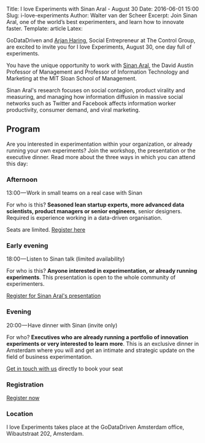 Title: I love Experiments with Sinan Aral - August 30
Date: 2016-06-01 15:00
Slug: i-love-experiments
Author: Walter van der Scheer
Excerpt: Join Sinan Aral, one of the world’s best experimenters, and learn how to innovate faster.
Template: article
Latex:

GoDataDriven and [Arjan Haring](https://medium.com/i-love-experiments "Arjan Haring"), Social Entrepreneur at The Control Group, are excited to invite you for I love Experiments, August 30, one day full of experiments.

You have the unique opportunity to work with [Sinan Aral](http://mitsloan.mit.edu/faculty-and-research/faculty-directory/detail/?id=19289 "Sinan Aral"), the David Austin Professor of Management and Professor of Information Technology and Marketing at the MIT Sloan School of Management.

Sinan Aral's research focuses on social contagion, product virality and measuring, and managing how information diffusion in massive social networks such as Twitter and Facebook affects information worker productivity, consumer demand, and viral marketing.

## Program
Are you interested in experimentation within your organization, or already running your own experiments? Join the workshop, the presentation or the executive dinner. Read more about the three ways in which you can attend this day:

### Afternoon 

13:00 — Work in small teams on a real case with Sinan

For who is this? **Seasoned lean startup experts, more advanced data scientists, product managers or senior engineers**, senior designers. Required is experience working in a data-driven organisation.

Seats are limited. [Register here](mailto:response@godatadriven.com)

### Early evening

18:00 — Listen to Sinan talk (limited availability)

For who is this? **Anyone interested in experimentation, or already running experiments**. This presentation is open to the whole community of experimenters.

[Register for Sinan Aral's presentation](https://www.eventbrite.nl/e/tickets-i-love-experiments-25813693452 "I love Experiments")

### Evening

20:00 — Have dinner with Sinan (invite only)

For who? **Executives who are already running a portfolio of innovation experiments or very interested to learn more**. This is an exclusive dinner in Amsterdam where you will and get an intimate and strategic update on the field of business experimentation.

[Get in touch with us](mailto:response@godatadriven.com) directly to book your seat

### Registration

[Register now](https://www.eventbrite.nl/e/tickets-i-love-experiments-25813693452 "Register for I love experiments")

### Location

I love Experiments takes place at the GoDataDriven Amsterdam office, Wibautstraat 202, Amsterdam.
